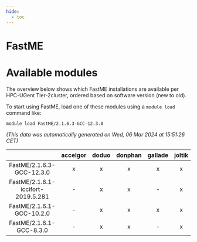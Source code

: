 ```yaml
---
hide:
  - toc
---
```


FastME
======

# Available modules


The overview below shows which FastME installations are available per HPC-UGent Tier-2cluster, ordered based on software version (new to old).

To start using FastME, load one of these modules using a `module load` command like:

```shell
module load FastME/2.1.6.3-GCC-12.3.0
```

*(This data was automatically generated on Wed, 06 Mar 2024 at 15:51:26 CET)*  

| |accelgor|doduo|donphan|gallade|joltik|skitty|
| :---: | :---: | :---: | :---: | :---: | :---: | :---: |
|FastME/2.1.6.3-GCC-12.3.0|x|x|x|x|x|x|
|FastME/2.1.6.1-iccifort-2019.5.281|-|x|x|-|x|x|
|FastME/2.1.6.1-GCC-10.2.0|-|x|x|x|x|x|
|FastME/2.1.6.1-GCC-8.3.0|-|x|x|-|x|x|
